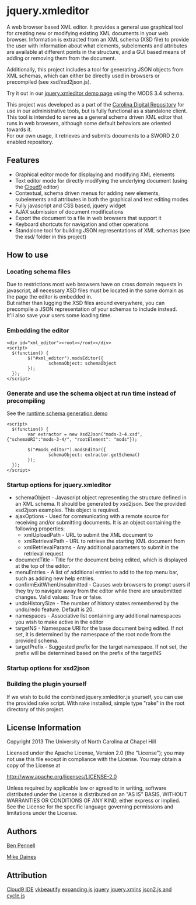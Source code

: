 # jquery.xmleditor
A web browser based XML editor.   It provides a general use graphical tool for creating new or modifying existing XML documents in your web browser.  Information is extracted from an XML schema (XSD file) to provide the user with information about what elements, subelements and attributes are available at different points in the structure, and a GUI based means of adding or removing them from the document.

Additionally, this project includes a tool for generating JSON objects from XML schemas, which can either be directly used in browsers or precompiled (see xsd/xsd2json.js).

Try it out in our [jquery.xmleditor demo page](http://unc-libraries.github.com/jquery.xmleditor) using the MODS 3.4 schema.

This project was developed as a part of the [Carolina Digital Repository](https://cdr.lib.unc.edu/) for use in our administrative tools, but is fully functional as a standalone client. 
This tool is intended to serve as a general schema driven XML editor that runs in web browsers, although some default behaviors are oriented towards it.  
For our own usage, it retrieves and submits documents to a SWORD 2.0 enabled repository.

## Features
- Graphical editor mode for displaying and modifying XML elements
- Text editor mode for directly modifying the underlying document (using the [Cloud9](https://github.com/ajaxorg/cloud9) editor) 
- Contextual, schema driven menus for adding new elements, subelements and attributes in both the graphical and text editing modes
- Fully javascript and CSS based, jquery widget
- AJAX submission of document modifications
- Export the document to a file in web browsers that support it
- Keyboard shortcuts for navigation and other operations
- Standalone tool for building JSON representations of XML schemas (see the xsd/ folder in this project)

## How to use
### Locating schema files
Due to restrictions most web browsers have on cross domain requests in javascript, all necessary XSD files must be located in the same domain as the page the editor is embedded in.  
But rather than lugging the XSD files around everywhere, you can precompile a JSON representation of your schemas to include instead.  
It'll also save your users some loading time.

### Embedding the editor
```
<div id="xml_editor"><root></root></div>
<script>
  $(function() {
		$("#xml_editor").modsEditor({
                schemaObject: schemaObject
        });
  });
</script>
```

### Generate and use the schema object at run time instead of precompiling
See the [runtime schema generation demo](http://unc-libraries.github.com/jquery.xmleditor/demo/xsd2json_example.html)
```
<script>
  $(function() {
        var extractor = new Xsd2Json("mods-3-4.xsd", {"schemaURI":"mods-3-4/", "rootElement": "mods"});

        $("#mods_editor").modsEditor({
                schemaObject: extractor.getSchema()
        });
  });
</script>
```

### Startup options for jquery.xmleditor
- schemaObject - Javascript object representing the structure defined in an XML schema.  It should be generated by xsd2json.  See the provided xsd2json examples.  This object is required.
- ajaxOptions - Used for communicating with a remote source for receiving and/or submitting documents.  It is an object containing the following properties:
	- xmlUploadPath - URL to submit the XML document to
	- xmlRetrievalPath - URL to retrieve the starting XML document from
	- xmlRetrievalParams - Any additional parameters to submit in the retrieval request
- documentTitle - Title for the document being edited, which is displayed at the top of the editor.
- menuEntries - A list of additional entries to add to the top menu bar, such as adding new help entries.
- confirmExitWhenUnsubmitted - Causes web browsers to prompt users if they try to navigate away from the editor while there are unsubmitted changes.  Valid values: True or false.
- undoHistorySize - The number of history states remembered by the undo/redo feature.  Default is 20.    
- namespaces - Associative list containing any additional namespaces you wish to make active in the editor
- targetNS - Namespace URI for the base document being edited.  If not set, it is determined by the namespace of the root node from the provided schema.
- targetPrefix - Suggested prefix for the target namespace.  If not set, the prefix will be determined based on the prefix of the targetNS


### Startup options for xsd2json

### Building the plugin yourself
If we wish to build the combined jquery.xmleditor.js yourself, you can use the provided rake script.  With rake installed, simple type "rake" in the root directory of this project.

License Information
---------
Copyright 2013 The University of North Carolina at Chapel Hill

Licensed under the Apache License, Version 2.0 (the "License");
you may not use this file except in compliance with the License.
You may obtain a copy of the License at

http://www.apache.org/licenses/LICENSE-2.0

Unless required by applicable law or agreed to in writing, software
distributed under the License is distributed on an "AS IS" BASIS,
WITHOUT WARRANTIES OR CONDITIONS OF ANY KIND, either express or implied.
See the License for the specific language governing permissions and
limitations under the License.

Authors
---------
[Ben Pennell](https://github.com/bbpennel)

[Mike Daines](https://github.com/mdaines)

Attribution
------
[Cloud9 IDE](https://github.com/ajaxorg/cloud9)
[vkbeautify](http://code.google.com/p/vkbeautify/)
[expanding.js](https://github.com/bgrins/ExpandingTextareas)
[jquery](http://jquery.com/)
[jquery.xmlns](https://github.com/rfk/jquery-xmlns)
[json2.js and cycle.js](https://github.com/douglascrockford/JSON-js)
